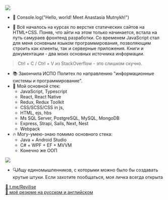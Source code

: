  <img src="https://www.codewars.com/users/Revilise/badges/small"/>

- 👋 Console.log("Hello, world! Meet Anastasia Mutnykh!")          

- 🌱 Всё началось на курсах по верстке статических сайтов на HTML+CSS. Поняв, что айти на этом только начинается, встала на путь самураев фронтенд разработки. Со временем JavaScript стал для меня основным языком программирования, позволяющим строить как клиенты, так и серверные приложения. Книги и документации - два моих основных источника информации. 

> Ctrl + C / Ctrl + V из StackOverflow - это слишком скучно.

- 📚 Закончила ИСПО Политех по направлению "информационные системы и программирование".
- 💾 Мой основной стек:
  - JavaScript, Typescript
  - React, React Native
  - Redux, Redux Toolkit
  - CSS/SCSS/CSS in js,
  - HTML, ejs, hbs
  - Ms SQL Server, PostgreSQL, MySQL, MongoDB
  - Express, Strapi, Sails, Next, Nest
  - Webpack
- 🔥 Могу-умею-знаю помимо основного стека:
  - Java + Android Studio
  - C# + WPF + EF + MVVM
  - Конечно же ООП

<img src="https://img.shields.io/badge/Ask%20me-anything-1abc9c.svg"/>

- 🔍Ищу единомышленников, с которыми можно было бы создавать крутые штуки.
Если захотите пообщаться, моя личка всегда открыта 

<a target="_blank" href="https://t.me/Revilise">💬 t.me/Revilise</a><br/>
<a target="_blank" href="https://www.figma.com/proto/AOSJFgBRso8alLtn56qGMY/RESUME?page-id=0%3A1&node-id=2%3A2">💼 моё резюме на русском и английском</a>
